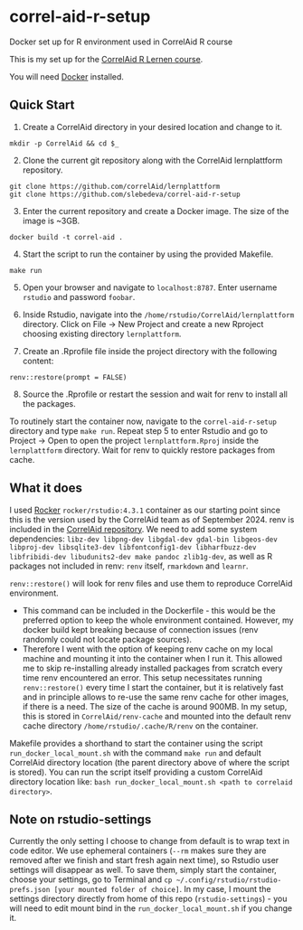 # correl-aid-r-setup

Docker set up for R environment used in CorrelAid R course

This is my set up for the [CorrelAid R Lernen course](https://www.correlaid.org/bildung/r-lernen/).

You will need [Docker](https://www.docker.com/) installed.

## Quick Start

1. Create a CorrelAid directory in your desired location and change to it.

```
mkdir -p CorrelAid && cd $_
```

2. Clone the current git repository along with the CorrelAid lernplattform repository.

```
git clone https://github.com/correlAid/lernplattform
git clone https://github.com/slebedeva/correl-aid-r-setup
```

3. Enter the current repository and create a Docker image. The size of the image is ~3GB.

```
docker build -t correl-aid .
```

4. Start the script to run the container by using the provided Makefile.

```
make run
```

5. Open your browser and navigate to `localhost:8787`. Enter username `rstudio` and password `foobar`.

6. Inside Rstudio, navigate into the `/home/rstudio/CorrelAid/lernplattform` directory. Click on File -> New Project and create a new Rproject choosing existing directory `lernplattform`.

7. Create an .Rprofile file inside the project directory with the following content:

```
renv::restore(prompt = FALSE)
```

8. Source the .Rprofile or restart the session and wait for renv to install all the packages.

To routinely start the container now, navigate to the `correl-aid-r-setup` directory and type `make run`. Repeat step 5 to enter Rstudio and go to Project -> Open to open the project `lernplattform.Rproj` inside the `lernplattform` directory. Wait for renv to quickly restore packages from cache.
 
## What it does

I used [Rocker](https://rocker-project.org/) `rocker/rstudio:4.3.1` container as our starting point since this is the version used by the CorrelAid team as of September 2024. renv is included in the [CorrelAid repository](https://github.com/correlAid/lernplattform?tab=readme-ov-file#package-management-mit-renv). We need to add some system dependencies: `libz-dev libpng-dev libgdal-dev gdal-bin libgeos-dev libproj-dev libsqlite3-dev libfontconfig1-dev libharfbuzz-dev libfribidi-dev libudunits2-dev make pandoc zlib1g-dev`, as well as R packages not included in renv: `renv` itself, `rmarkdown` and `learnr`.

`renv::restore()` will look for renv files and use them to reproduce CorrelAid environment. 

- This command can be included in the Dockerfile - this would be the preferred option to keep the whole environment contained. However, my docker build kept breaking because of connection issues (renv randomly could not locate package sources).
- Therefore I went with the option of keeping renv cache on my local machine and mounting it into the container when I run it. This allowed me to skip re-installing already installed packages from scratch every time renv encountered an error. This setup necessitates running `renv::restore()` every time I start the container, but it is relatively fast and in principle allows to re-use the same renv cache for other images, if there is a need. The size of the cache is around 900MB. In my setup, this is stored in `CorrelAid/renv-cache` and mounted into the default renv cache directory `/home/rstudio/.cache/R/renv` on the container.

Makefile provides a shorthand to start the container using the script `run_docker_local_mount.sh` with the command `make run` and default CorrelAid directory location (the parent directory above of where the script is stored). You can run the script itself providing a custom CorrelAid directory location like: `bash run_docker_local_mount.sh <path to correlaid directory>`.

## Note on rstudio-settings

Currently the only setting I choose to change from default is to wrap text in code editor. We use ephemeral containers (`--rm` makes sure they are removed after we finish and start fresh again next time), so Rstudio user settings will disappear as well. To save them, simply start the container, choose your settings, go to Terminal and `cp ~/.config/rstudio/rstudio-prefs.json [your mounted folder of choice]`. In my case, I mount the settings directory directly from home of this repo (`rstudio-settings`) - you will need to edit mount bind in the `run_docker_local_mount.sh` if you change it.

